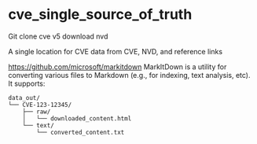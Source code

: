# cve_single_source_of_truth

Git clone cve v5 
download nvd

A single location for CVE data from CVE, NVD, and reference links


https://github.com/microsoft/markitdown MarkItDown is a utility for converting various files to Markdown (e.g., for indexing, text analysis, etc). It supports:


````
data_out/
└── CVE-123-12345/
    ├── raw/
    │   └── downloaded_content.html
    └── text/
        └── converted_content.txt
````
